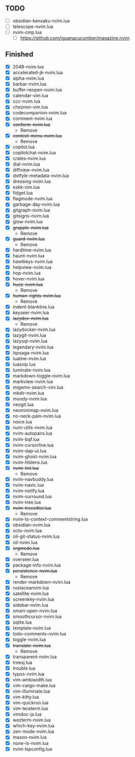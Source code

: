 ## TODO
- [ ] obsidian-kensaku-nvim.lua
- [ ] telescope-nvim.lua
- [ ] nvim-cmp.lua
    - [ ] https://github.com/iguanacucumber/magazine.nvim

## Finished
- [x] 2048-nvim.lua
- [x] accelerated-jk-nvim.lua
- [x] alpha-nvim.lua
- [x] barbar-nvim.lua
- [x] buffer-reopen-nvim.lua
- [x] calendar-vim.lua
- [x] ccc-nvim.lua
- [x] chezmoi-vim.lua
- [x] codecompanion-nvim.lua
- [x] comment-nvim.lua
- [x] ~~conform-nvim.lua~~
    - Remove
- [x] ~~context-menu-nvim.lua~~
    - Remove
- [x] copilot.lua
- [x] copilotchat-nvim.lua
- [x] crates-nvim.lua
- [x] dial-nvim.lua
- [x] diffview-nvim.lua
- [x] dotfyle-metadata-nvim.lua
- [x] dressing-nvim.lua
- [x] eskk-vim.lua
- [x] fidget.lua
- [x] flagmode-nvim.lua
- [x] garbage-day-nvim.lua
- [x] gitgraph-nvim.lua
- [x] gitsigns-nvim.lua
- [x] glow-nvim.lua
- [x] ~~grapple-nvim.lua~~
    - Remove
- [x] ~~guard-nvim.lua~~
    - Remove
- [x] hardtime-nvim.lua
- [x] haunt-nvim.lua
- [x] hawtkeys-nvim.lua
- [x] helpview-nvim.lua
- [x] hop-nvim.lua
- [x] hover-nvim.lua
- [x] ~~huez-nvim.lua~~
    - Remove
- [x] ~~human-rights-nvim.lua~~
    - Remove
- [x] indent-blankline.lua
- [x] keyseer-nvim.lua
- [x] ~~lazydev-nvim.lua~~
    - Remove
- [x] lazydocker-nvim.lua
- [x] lazygit-nvim.lua
- [x] lazysql-nvim.lua
- [x] legendary-nvim.lua
- [x] lspsaga-nvim.lua
- [x] lualine-nvim.lua
- [x] luasnip.lua
- [x] luminate-nvim.lua
- [x] markdown-toggle-nvim.lua
- [x] markview-nvim.lua
- [x] migemo-search-vim.lua
- [x] mkdir-nvim.lua
- [x] moody-nvim.lua
- [x] neogit.lua
- [x] neominimap-nvim.lua
- [x] no-neck-pain-nvim.lua
- [x] noice.lua
- [x] num-utils-nvim.lua
- [x] nvim-autopairs.lua
- [x] nvim-bqf.lua
- [x] nvim-cursorline.lua
- [x] nvim-dap-ui.lua
- [x] nvim-ghost-nvim.lua
- [x] nvim-hlslens.lua
- [x] ~~nvim-lint.lua~~
    - Remove
- [x] nvim-navbuddy.lua
- [x] nvim-navic.lua
- [x] nvim-notify.lua
- [x] nvim-surround.lua
- [x] nvim-tree.lua
- [x] ~~nvim-treesitter.lua~~
    - Remove
- [x] nvim-ts-context-commentstring.lua
- [x] obsidian-nvim.lua
- [x] octo-nvim.lua
- [x] oil-git-status-nvim.lua
- [x] oil-nvim.lua
- [x] ~~orgmode.lua~~
    - Remove
- [x] overseer.lua
- [x] package-info-nvim.lua
- [x] ~~persistence-nvim.lua~~
    - Remove
- [x] render-markdown-nvim.lua
- [x] rustaceanvim.lua
- [x] satellite-nvim.lua
- [x] screenkey-nvim.lua
- [x] sidebar-nvim.lua
- [x] smart-open-nvim.lua
- [x] smoothcursor-nvim.lua
- [x] sqlite.lua
- [x] template-nvim.lua
- [x] todo-comments-nvim.lua
- [x] toggle-nvim.lua
- [x] ~~translate-nvim.lua~~
    - Remove
- [x] transparent-nvim.lua
- [x] treesj.lua
- [x] trouble.lua
- [x] typos-nvim.lua
- [x] vim-ambiwidth.lua
- [x] vim-cargo-make.lua
- [x] vim-illuminate.lua
- [x] vim-kitty.lua
- [x] vim-quickrun.lua
- [x] vim-teraterm.lua
- [x] vimdoc-ja.lua
- [x] wezterm-nvim.lua
- [x] which-key-nvim.lua
- [x] zen-mode-nvim.lua
- [x] mason-nvim.lua
- [x] none-ls-nvim.lua
- [x] nvim-lspconfig.lua
